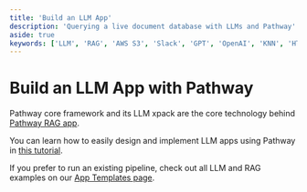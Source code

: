 ```yaml
---
title: 'Build an LLM App'
description: 'Querying a live document database with LLMs and Pathway'
aside: true
keywords: ['LLM', 'RAG', 'AWS S3', 'Slack', 'GPT', 'OpenAI', 'KNN', 'HTTP connector', 'unstructured']
---
```


# Build an LLM App with Pathway

Pathway core framework and its LLM xpack are the core technology behind [Pathway RAG app](/developers/ai-pipelines/welcome).

You can learn how to easily design and implement LLM apps using Pathway in [this tutorial](/developers/ai-pipelines/create-your-own).

If you prefer to run an existing pipeline, check out all LLM and RAG examples on our [App Templates page](/developers/templates?category=llm#llm).
